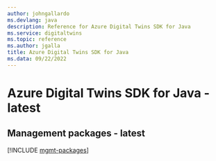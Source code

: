 ```yaml
---
author: johngallardo
ms.devlang: java
description: Reference for Azure Digital Twins SDK for Java
ms.service: digitaltwins
ms.topic: reference
ms.author: jgalla
title: Azure Digital Twins SDK for Java
ms.data: 09/22/2022
---
```

# Azure Digital Twins SDK for Java - latest

## Management packages - latest
[!INCLUDE [mgmt-packages](digital-twins-mgmt-index.md)]